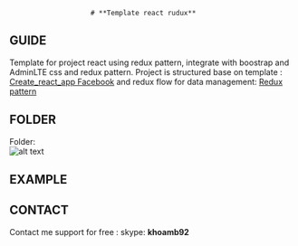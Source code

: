           
	  
	  					# **Template react rudux**
## GUIDE
Template for project react using redux pattern, integrate with boostrap and AdminLTE css and redux pattern.
Project is structured base on template : [Create_react_app Facebook](https://github.com/facebook/create-react-app)  and redux flow for data management:  [Redux pattern](https://redux.js.org/advanced/middleware)

## FOLDER
Folder:         
				![alt text](https://image.ibb.co/cqcD6d/2018_07_04_11_09_26.png)

## EXAMPLE

## CONTACT
Contact me support for free : skype: **khoamb92**
		
